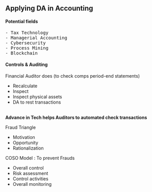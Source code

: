 ## Applying DA in Accounting


#### Potential fields
<pre>
- Tax Technology
- Managerial Accounting
- Cybersecurity
- Process Mining
- Blockchain
</pre>

#### Controls & Auditing
Financial Auditor does (to check comps period-end statements)
- Recalculate
- Inspect
- Inspect physical assets
- DA to rest transactions
<br>
<strong>Advance in Tech helps Auditors to automated check transactions</strong>

Fraud Triangle
- Motivation
- Opportunity
- Rationalization

COSO Model : To prevent Frauds
- Overall control 
- Risk assessment
- Control activities
- Overall monitoring








